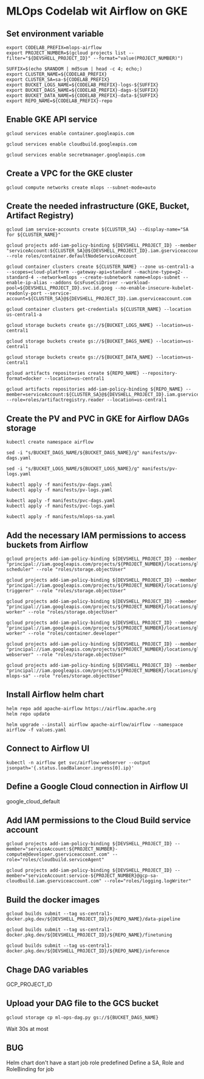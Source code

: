 # MLOps Codelab wit Airflow on GKE

## Set environment variable
```
export CODELAB_PREFIX=mlops-airflow
export PROJECT_NUMBER=$(gcloud projects list --filter="${DEVSHELL_PROJECT_ID}" --format="value(PROJECT_NUMBER)")

SUFFIX=$(echo $RANDOM | md5sum | head -c 4; echo;)
export CLUSTER_NAME=${CODELAB_PREFIX}
export CLUSTER_SA=sa-${CODELAB_PREFIX}
export BUCKET_LOGS_NAME=${CODELAB_PREFIX}-logs-${SUFFIX}
export BUCKET_DAGS_NAME=${CODELAB_PREFIX}-dags-${SUFFIX}
export BUCKET_DATA_NAME=${CODELAB_PREFIX}-data-${SUFFIX}
export REPO_NAME=${CODELAB_PREFIX}-repo
```

## Enable GKE API service
```
gcloud services enable container.googleapis.com
```

```
gcloud services enable cloudbuild.googleapis.com
```

```
gcloud services enable secretmanager.googleapis.com
```
## Create a VPC for the GKE cluster
```
gcloud compute networks create mlops --subnet-mode=auto
```

## Create the needed infrastructure (GKE, Bucket, Artifact Registry)
```
gcloud iam service-accounts create ${CLUSTER_SA} --display-name="SA for ${CLUSTER_NAME}"
```

```
gcloud projects add-iam-policy-binding ${DEVSHELL_PROJECT_ID} --member "serviceAccount:${CLUSTER_SA}@${DEVSHELL_PROJECT_ID}.iam.gserviceaccount.com" --role roles/container.defaultNodeServiceAccount
```

```
gcloud container clusters create ${CLUSTER_NAME} --zone us-central1-a --scopes=cloud-platform --gateway-api=standard --machine-type=g2-standard-4 --network=mlops --create-subnetwork name=mlops-subnet --enable-ip-alias --addons GcsFuseCsiDriver --workload-pool=${DEVSHELL_PROJECT_ID}.svc.id.goog --no-enable-insecure-kubelet-readonly-port --service-account=${CLUSTER_SA}@${DEVSHELL_PROJECT_ID}.iam.gserviceaccount.com
```

```
gcloud container clusters get-credentials ${CLUSTER_NAME} --location us-central1-a
```

```
gcloud storage buckets create gs://${BUCKET_LOGS_NAME} --location=us-central1
```

```
gcloud storage buckets create gs://${BUCKET_DAGS_NAME} --location=us-central1
```

```
gcloud storage buckets create gs://${BUCKET_DATA_NAME} --location=us-central1
```

```
gcloud artifacts repositories create ${REPO_NAME} --repository-format=docker --location=us-central1
```

```
gcloud artifacts repositories add-iam-policy-binding ${REPO_NAME} --member=serviceAccount:${CLUSTER_SA}@${DEVSHELL_PROJECT_ID}.iam.gserviceaccount.com --role=roles/artifactregistry.reader --location=us-central1
```

## Create the PV and PVC in GKE for Airflow DAGs storage
```
kubectl create namespace airflow
```

```
sed -i "s/BUCKET_DAGS_NAME/${BUCKET_DAGS_NAME}/g" manifests/pv-dags.yaml
```

```
sed -i "s/BUCKET_LOGS_NAME/${BUCKET_LOGS_NAME}/g" manifests/pv-logs.yaml
```

```
kubectl apply -f manifests/pv-dags.yaml
kubectl apply -f manifests/pv-logs.yaml
```

```
kubectl apply -f manifests/pvc-dags.yaml
kubectl apply -f manifests/pvc-logs.yaml
```

```
kubectl apply -f manifests/mlops-sa.yaml
```

## Add the necessary IAM permissions to access buckets from Airflow
```
gcloud projects add-iam-policy-binding ${DEVSHELL_PROJECT_ID} --member "principal://iam.googleapis.com/projects/${PROJECT_NUMBER}/locations/global/workloadIdentityPools/${DEVSHELL_PROJECT_ID}.svc.id.goog/subject/ns/airflow/sa/airflow-scheduler" --role "roles/storage.objectUser"
```

```
gcloud projects add-iam-policy-binding ${DEVSHELL_PROJECT_ID} --member "principal://iam.googleapis.com/projects/${PROJECT_NUMBER}/locations/global/workloadIdentityPools/${DEVSHELL_PROJECT_ID}.svc.id.goog/subject/ns/airflow/sa/airflow-triggerer" --role "roles/storage.objectUser"
```

```
gcloud projects add-iam-policy-binding ${DEVSHELL_PROJECT_ID} --member "principal://iam.googleapis.com/projects/${PROJECT_NUMBER}/locations/global/workloadIdentityPools/${DEVSHELL_PROJECT_ID}.svc.id.goog/subject/ns/airflow/sa/airflow-worker" --role "roles/storage.objectUser"
```

```
gcloud projects add-iam-policy-binding ${DEVSHELL_PROJECT_ID} --member "principal://iam.googleapis.com/projects/${PROJECT_NUMBER}/locations/global/workloadIdentityPools/${DEVSHELL_PROJECT_ID}.svc.id.goog/subject/ns/airflow/sa/airflow-worker" --role "roles/container.developer"
```

```
gcloud projects add-iam-policy-binding ${DEVSHELL_PROJECT_ID} --member "principal://iam.googleapis.com/projects/${PROJECT_NUMBER}/locations/global/workloadIdentityPools/${DEVSHELL_PROJECT_ID}.svc.id.goog/subject/ns/airflow/sa/airflow-webserver" --role "roles/storage.objectUser"
```

```
gcloud projects add-iam-policy-binding ${DEVSHELL_PROJECT_ID} --member "principal://iam.googleapis.com/projects/${PROJECT_NUMBER}/locations/global/workloadIdentityPools/${DEVSHELL_PROJECT_ID}.svc.id.goog/subject/ns/airflow/sa/airflow-mlops-sa" --role "roles/storage.objectUser"
```
## Install Airflow helm chart
```
helm repo add apache-airflow https://airflow.apache.org
helm repo update
```

```
helm upgrade --install airflow apache-airflow/airflow --namespace airflow -f values.yaml
```

## Connect to Airflow UI
```
kubectl -n airflow get svc/airflow-webserver --output jsonpath='{.status.loadBalancer.ingress[0].ip}'
```

## Define a Google Cloud connection in Airflow UI
google_cloud_default

## Add IAM permissions to the Cloud Build service account
```
gcloud projects add-iam-policy-binding ${DEVSHELL_PROJECT_ID} --member="serviceAccount:${PROJECT_NUMBER}-compute@developer.gserviceaccount.com" --role="roles/cloudbuild.serviceAgent"
```

```
gcloud projects add-iam-policy-binding ${DEVSHELL_PROJECT_ID} --member="serviceAccount:service-${PROJECT_NUMBER}@gcp-sa-cloudbuild.iam.gserviceaccount.com" --role="roles/logging.logWriter"
```

## Build the docker images
```
gcloud builds submit --tag us-central1-docker.pkg.dev/${DEVSHELL_PROJECT_ID}/${REPO_NAME}/data-pipeline
```

```
gcloud builds submit --tag us-central1-docker.pkg.dev/${DEVSHELL_PROJECT_ID}/${REPO_NAME}/finetuning
```

```
gcloud builds submit --tag us-central1-docker.pkg.dev/${DEVSHELL_PROJECT_ID}/${REPO_NAME}/inference
```

## Chage DAG variables
GCP_PROJECT_ID

## Upload your DAG file to the GCS bucket
```
gcloud storage cp ml-ops-dag.py gs://${BUCKET_DAGS_NAME}
```

Wait 30s at most

##

## BUG
Helm chart don't have a start job role predefined
Define a SA, Role and RoleBinding for job